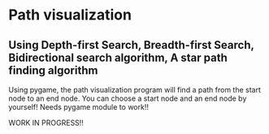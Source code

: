 # Path visualization
## Using Depth-first Search, Breadth-first Search, Bidirectional search algorithm, A star path finding algorithm


Using pygame, the path visualization program will find a path from the start node to an end node.
You can choose a start node and an end node by yourself!
Needs pygame module to work!!





WORK IN PROGRESS!! 
